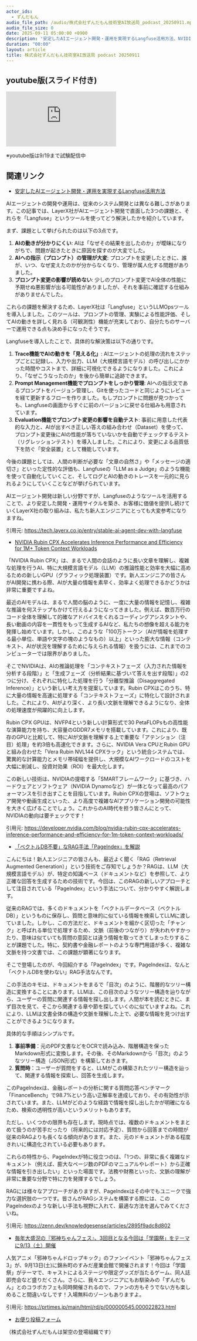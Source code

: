```yaml
---
actor_ids:
  - ずんだもん
audio_file_path: /audio/株式会社ずんだもん技術室AI放送局_podcast_20250911.mp3
audio_file_size: 0
date: 2025-09-11 05:00:00 +0900
description: '安定したAIエージェント開発・運用を実現するLangfuse活用方法、NVIDIA Rubin CPX Accelerates Inference Performance and Efficiency for 1M+ Token Context Workloads、「ベクトルDB不要」なRAG手法「PageIndex」を解説、毎年大盛況の『邪神ちゃんフェス』、3回目となる今回は「学園祭」をテーマに9/13（土）開催'
duration: "00:00"
layout: article
title: 株式会社ずんだもん技術室AI放送局 podcast 20250911
---
```


## youtube版(スライド付き)

<div class="article-video"><iframe src="https://www.youtube.com/embed/cDfr8zjUqvc" title="YouTube video player" frameborder="0" allow="accelerometer; autoplay; clipboard-write; encrypted-media; gyroscope; picture-in-picture; web-share" referrerpolicy="strict-origin-when-cross-origin" allowfullscreen></iframe></div>

※youtube版は9/19まで試験配信中

## 関連リンク


- [安定したAIエージェント開発・運用を実現するLangfuse活用方法](https://tech.layerx.co.jp/entry/stable-ai-agent-dev-with-langfuse)  


AIエージェントの開発や運用は、従来のシステム開発とは異なる難しさがあります。この記事では、LayerX社がAIエージェント開発で直面した3つの課題と、それらを「Langfuse」というツールを使ってどう解決したかを紹介しています。

まず、課題として挙げられたのは以下の3点です。
1.  **AIの動きが分かりにくい**: AIは「なぜその結果を出したのか」が曖昧になりがちで、問題が起きたときに原因を探すのが大変でした。
2.  **AIへの指示（プロンプト）の管理が大変**: プロンプトを変更したときに、誰が、いつ、なぜ変えたのかが分からなくなり、管理が属人化する問題がありました。
3.  **プロンプト変更の影響が読めない**: 少しのプロンプト変更でAI全体の性能に予期せぬ悪影響が出る可能性がありましたが、それを事前に確認する仕組みがありませんでした。

これらの課題を解決するため、LayerX社は「Langfuse」というLLMOpsツールを導入しました。このツールは、プロンプトの管理、実験による性能評価、そしてAIの動きを詳しく見れる（可観測性）機能が充実しており、自分たちのサーバーで運用できる点も決め手になったそうです。

Langfuseを導入したことで、具体的な解決策は以下の通りです。
1.  **Trace機能でAIの動きを「見える化」**:
    AIエージェントの処理の流れをステップごとに記録し、入力や出力、LLM（大規模言語モデル）の呼び出しにかかった時間やコストまで、詳細に可視化できるようになりました。これにより、「なぜこうなったのか」を後から簡単に追跡できます。
2.  **Prompt Management機能でプロンプトをしっかり管理**:
    AIへの指示文であるプロンプトをバージョン管理し、Gitを使ったコードと同じようにレビューを経て更新するフローを作りました。もしプロンプトに問題が見つかっても、Langfuseの画面からすぐに前のバージョンに戻せる仕組みも用意されています。
3.  **Evaluation機能でプロンプト変更の影響を自動テスト**:
    事前に用意した代表的な入力と、AIが出すべき正しい答えの組み合わせ（Dataset）を使って、プロンプト変更後にAIの性能が落ちていないかを自動でチェックするテスト（リグレッションテスト）を導入しました。これにより、変更による品質低下を防ぐ「安全装置」として機能しています。

今後の課題としては、人間の判断が必要な「文章の自然さ」や「メッセージの適切さ」といった定性的な評価も、Langfuseの「LLM as a Judge」のような機能を使って自動化していくこと、そしてログとAIの動きのトレースを一元的に見られるようにしていくことなどが挙げられています。

AIエージェント開発は新しい分野ですが、Langfuseのようなツールを活用することで、より安定した開発・運用サイクルを築き、お客様に価値を提供し続けていくLayerX社の取り組みは、私たち新人エンジニアにとっても大変参考になりますね。

引用元: https://tech.layerx.co.jp/entry/stable-ai-agent-dev-with-langfuse


- [NVIDIA Rubin CPX Accelerates Inference Performance and Efficiency for 1M+ Token Context Workloads](https://developer.nvidia.com/blog/nvidia-rubin-cpx-accelerates-inference-performance-and-efficiency-for-1m-token-context-workloads/)  


「NVIDIA Rubin CPX」は、まるで人間の会話のように長い文章を理解し、複雑な処理を行うAI、特に大規模言語モデル（LLM）の推論性能と効率を大幅に高めるための新しいGPU（グラフィック処理装置）です。新人エンジニアの皆さんがAI開発に携わる際、AIが大量の情報を素早く、効率よく処理できるかどうかは非常に重要ですよね。

最近のAIモデルは、まるで人間の脳のように、一度に大量の情報を記憶し、複雑な推論を何ステップもかけて行えるようになってきました。例えば、数百万行のコード全体を理解して的確なアドバイスをくれるコーディングアシスタントや、長い動画の内容を一貫性をもって生成するAIなど、私たちの想像を超える能力を発揮し始めています。しかし、このような「100万トークン（AIが情報を処理する最小単位、単語や文字の塊のようなもの）以上」といった膨大な情報（コンテキスト、AIが状況を理解するために与えられる情報）を扱うには、これまでのコンピューターでは限界がありました。

そこでNVIDIAは、AIの推論処理を「コンテキストフェーズ（入力された情報を分析する段階）」と「生成フェーズ（分析結果に基づいて答えを出す段階）」の2つに分け、それぞれに特化した処理を行う「分離型推論（Disaggregated Inference）」という新しい考え方を提案しています。Rubin CPXはこのうち、特に大量の情報を高速に処理する「コンテキストフェーズ」に特化して設計されました。これにより、AIがより深く、より長い文脈を理解できるようになり、全体の処理速度が飛躍的に向上します。

Rubin CPX GPUは、NVFP4という新しい計算形式で30 PetaFLOPsもの高性能な演算能力を持ち、大容量のGDDR7メモリを搭載しています。これにより、既存のGPUと比較して、特にAIが文脈を理解する上で重要な「アテンション（注目）処理」を約3倍も高速化できます。さらに、NVIDIA Vera CPUとRubin GPUと組み合わせた「Vera Rubin NVL144 CPXラック」という統合システムでは、驚異的な計算能力とメモリ帯域幅を提供し、大規模なAIワークロードのコストを大幅に削減し、投資対効果（ROI）を最大化します。

この新しい技術は、NVIDIAの提唱する「SMARTフレームワーク」に基づき、ハードウェアとソフトウェア（NVIDIA Dynamoなど）が一体となって最高のパフォーマンスを引き出すことを目指しています。Rubin CPXの登場は、ソフトウェア開発や動画生成といった、より高度で複雑なAIアプリケーション開発の可能性を大きく広げることでしょう。これからのAI時代を担う皆さんにとって、NVIDIAの動向は要チェックです！

引用元: https://developer.nvidia.com/blog/nvidia-rubin-cpx-accelerates-inference-performance-and-efficiency-for-1m-token-context-workloads/


- [「ベクトルDB不要」なRAG手法「PageIndex」を解説](https://zenn.dev/knowledgesense/articles/2895f9adc8d802)  


こんにちは！新人エンジニアの皆さんも、最近よく聞く「RAG（Retrieval Augmented Generation）」という技術をご存知でしょうか？RAGは、LLM（大規模言語モデル）が、特定の知識ベース（ドキュメントなど）を参照して、より正確な回答を生成するための技術です。今回は、このRAGの新しいアプローチとして注目されている「PageIndex」という手法について、分かりやすく解説します。

従来のRAGでは、多くのドキュメントを「ベクトルデータベース（ベクトルDB）」というものに保存し、質問と意味的に似ている情報を検索してLLMに渡していました。しかし、この方法だと、ドキュメントを細かく区切った「チャンク」と呼ばれる単位で処理するため、文脈（前後のつながり）が失われやすかったり、意味は似ていても質問の意図とは違う情報を取ってきてしまったりすることが課題でした。特に、契約書や金融レポートのような専門用語が多く、複雑な文脈を持つ文書では、この課題が顕著になります。

そこで登場したのが、今回紹介する「PageIndex」です。PageIndexは、なんと「ベクトルDBを使わない」RAG手法なんです。

この手法のキモは、ドキュメントをまるで「目次」のように、階層的なツリー構造に変換することにあります。LLMは、この目次のようなツリー構造を辿りながら、ユーザーの質問に関連する情報を探し出します。人間が本を読むときに、まず目次を見て、そこから関連する章や節を探していくのに似ていますよね。これにより、LLMは文書全体の構造や文脈を理解した上で、必要な情報を見つけ出すことができるようになります。

具体的な手順はシンプルです。
1.  **事前準備**：元のPDF文書などをOCRで読み込み、階層構造を保ったMarkdown形式に変換します。その後、そのMarkdownから「目次」のようなツリー構造（JSON形式）を構築しておきます。
2.  **質問時**：ユーザーが質問をすると、LLMがこの構築されたツリー構造を辿って、関連する情報を探索し、回答を生成します。

このPageIndexは、金融レポートの分析に関する質問応答ベンチマーク「FinanceBench」で98.7%という高い正解率を達成しており、その有効性が示されています。また、LLMがどのような経路で情報を探し出したかが明確になるため、検索の透明性が高いというメリットもあります。

ただし、いくつかの限界も存在します。現時点では、複数のドキュメントをまとめて扱うのが苦手だったり（将来的には対応予定）、質問から回答までの時間が従来のRAGよりも長くなる傾向があります。また、元のドキュメントがある程度きれいに構造化されている必要もあります。

これらの特性から、PageIndexが特に役立つのは、「1つの、非常に長く複雑なドキュメント（例えば、膨大なページ数のPDFのマニュアルやレポート）から正確な情報を引き出したい」といった場面です。法務や財務といった、文脈の理解が非常に重要な分野で特に力を発揮するでしょう。

RAGには様々なアプローチがありますが、PageIndexはその中でもユニークで強力な選択肢の一つです。皆さんがRAGシステムを構築する際には、このPageIndexのような新しい手法も視野に入れて、最適な方法を選んでみてくださいね。

引用元: https://zenn.dev/knowledgesense/articles/2895f9adc8d802


- [毎年大盛況の『邪神ちゃんフェス』、3回目となる今回は「学園祭」をテーマに9/13（土）開催](https://prtimes.jp/main/html/rd/p/000000545.000022823.html)  


人気アニメ「邪神ちゃんドロップキック」のファンイベント「邪神ちゃんフェス3」が、9月13日(土)に錦糸町のすみだ産業会館で開催されます！今回は「学園祭」がテーマで、キャストによるステージや限定グッズが当たるゲーム、同人誌即売会など盛りだくさん。さらに、我々エンジニアにもお馴染みの「ずんだもん」とのコラボカフェも同時開催されるので、ファンの方もそうでない方も楽しめること間違いなしです！入場無料のゾーンもありますよ。

引用元: https://prtimes.jp/main/html/rd/p/000000545.000022823.html



- [お便り投稿フォーム](https://forms.gle/ffg4JTfqdiqK62qf9)

（株式会社ずんだもんは架空の登場組織です）
